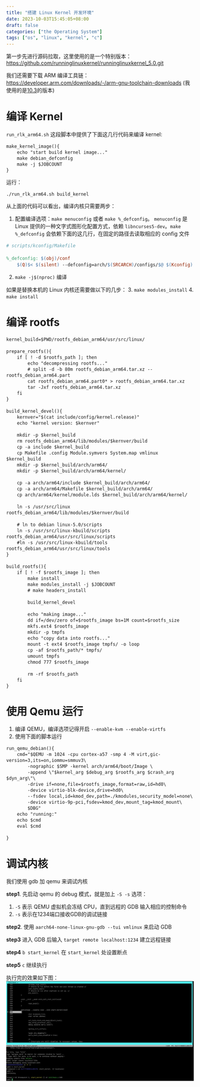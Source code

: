 ```yaml
---
title: "搭建 Linux Kernel 开发环境"
date: 2023-10-03T15:45:05+08:00
draft: false
categories: ["the Operating System"]
tags: ["os", "linux", "kernel", "c"]
---
```


第一步先进行源码拉取，这里使用的是一个特别版本：https://github.com/runninglinuxkernel/runninglinuxkernel_5.0.git

我们还需要下载 ARM 编译工具链：https://developer.arm.com/downloads/-/arm-gnu-toolchain-downloads (我使用的是[10.3](https://developer.arm.com/downloads/-/gnu-a)的版本)

# 编译 Kernel
`run_rlk_arm64.sh` 这段脚本中提供了下面这几行代码来编译 kernel:

```shell
make_kernel_image(){
	echo "start build kernel image..."
	make debian_defconfig
	make -j $JOBCOUNT
}
```
运行：
```
./run_rlk_arm64.sh build_kernel
```
从上面的代码可以看出，编译内核只需要两步：
1. 配置编译选项：`make menuconfig` 或者 `make %_defconfig`。 `menuconfig` 是 Linux 提供的一种文字式图形化配置方式，依赖 `libncurses5-dev`。`make %_defconfig` 会依赖下面的这几行，在固定的路径去读取相应的 config 文件
```makefile
# scripts/kconfig/Makefile

%_defconfig: $(obj)/conf
	$(Q)$< $(silent) --defconfig=arch/$(SRCARCH)/configs/$@ $(Kconfig)
```
2. `make -j$(nproc)` 编译

如果是替换本机的 Linux 内核还需要做以下的几步：
3. `make modules_install`
4. `make install`
# 编译 rootfs
```shell
kernel_build=$PWD/rootfs_debian_arm64/usr/src/linux/

prepare_rootfs(){
	if [ ! -d $rootfs_path ]; then
		echo "decompressing rootfs..."
		# split -d -b 80m rootfs_debian_arm64.tar.xz -- rootfs_debian_arm64.part 
		cat rootfs_debian_arm64.part0* > rootfs_debian_arm64.tar.xz
		tar -Jxf rootfs_debian_arm64.tar.xz
	fi
}

build_kernel_devel(){
	kernver="$(cat include/config/kernel.release)"
	echo "kernel version: $kernver"

	mkdir -p $kernel_build
	rm rootfs_debian_arm64/lib/modules/$kernver/build
	cp -a include $kernel_build
	cp Makefile .config Module.symvers System.map vmlinux $kernel_build
	mkdir -p $kernel_build/arch/arm64/
	mkdir -p $kernel_build/arch/arm64/kernel/

	cp -a arch/arm64/include $kernel_build/arch/arm64/
	cp -a arch/arm64/Makefile $kernel_build/arch/arm64/
	cp arch/arm64/kernel/module.lds $kernel_build/arch/arm64/kernel/

	ln -s /usr/src/linux rootfs_debian_arm64/lib/modules/$kernver/build

	# ln to debian linux-5.0/scripts
	ln -s /usr/src/linux-kbuild/scripts rootfs_debian_arm64/usr/src/linux/scripts
	#ln -s /usr/src/linux-kbuild/tools rootfs_debian_arm64/usr/src/linux/tools
}

build_rootfs(){
	if [ ! -f $rootfs_image ]; then
		make install
		make modules_install -j $JOBCOUNT
		# make headers_install

		build_kernel_devel

		echo "making image..."
		dd if=/dev/zero of=$rootfs_image bs=1M count=$rootfs_size
		mkfs.ext4 $rootfs_image
		mkdir -p tmpfs
		echo "copy data into rootfs..."
		mount -t ext4 $rootfs_image tmpfs/ -o loop
		cp -af $rootfs_path/* tmpfs/
		umount tmpfs
		chmod 777 $rootfs_image

		rm -rf $rootfs_path
	fi
}
```

# 使用 Qemu 运行
1. 编译 QEMU，编译选项记得开启 `--enable-kvm --enable-virtfs`
2. 使用下面的脚本运行
```shell
run_qemu_debian(){
	cmd="$QEMU -m 1024 -cpu cortex-a57 -smp 4 -M virt,gic-version=3,its=on,iommu=smmuv3\
		-nographic $SMP -kernel arch/arm64/boot/Image \
		-append \"$kernel_arg $debug_arg $rootfs_arg $crash_arg $dyn_arg\"\
		-drive if=none,file=$rootfs_image,format=raw,id=hd0\
		-device virtio-blk-device,drive=hd0\
		--fsdev local,id=kmod_dev,path=./kmodules,security_model=none\
		-device virtio-9p-pci,fsdev=kmod_dev,mount_tag=kmod_mount\
		$DBG"
	echo "running:"
	echo $cmd
	eval $cmd

}
```

# 调试内核
我们使用 gdb 加 qemu 来调试内核

**step1**. 先启动 qemu 的 debug 模式，就是加上 `-S -s` 选项：
1. `-S` 表示 QEMU 虚拟机会冻结 CPU，直到远程的 GDB 输入相应的控制命令
2. `-s` 表示在1234端口接收GDB的调试链接

**step2**. 使用 `aarch64-none-linux-gnu-gdb --tui vmlinux` 来启动 GDB

**step3** 进入 GDB 后输入 `target remote localhost:1234` 建立远程链接

**step4** `b start_kernel` 在 `start_kernel` 处设置断点

**step5** `c` 继续执行

执行完的效果如下图：
![gdb-result](./gdb-result.png)